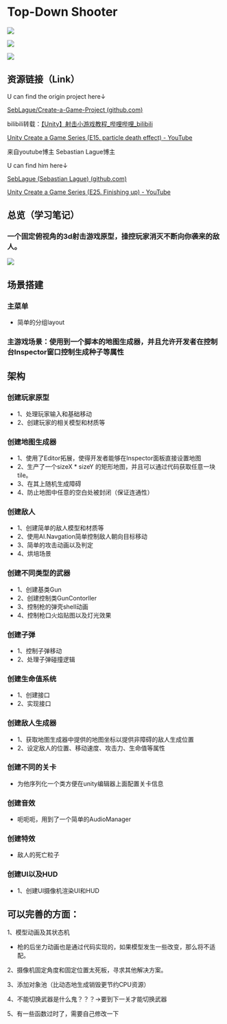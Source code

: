 # Top-Down Shooter

![](./Previews/TopdownShooter.png)

![](./Previews/TheFinallEffect.png)

![](./Previews/Top-Down-ShooterXmind.png)

## 资源链接（Link）

U can find the origin project here↓

[SebLague/Create-a-Game-Project (github.com)](https://github.com/SebLague/Create-a-Game-Project)

bilibili转载：[【Unity】射击小游戏教程_哔哩哔哩_bilibili](https://www.bilibili.com/video/BV133411v7LZ/?spm_id_from=333.880.my_history.page.click&vd_source=56e8fdea1840126840d1260a558908b9)

[Unity Create a Game Series (E15. particle death effect) - YouTube](https://www.youtube.com/watch?v=PAKYDX9gPNQ&list=PLFt_AvWsXl0ctd4dgE1F8g3uec4zKN) 

来自youtube博主 Sebastian Lague博主 

U can find him here↓

[SebLague (Sebastian Lague) (github.com)](https://github.com/SebLague)

[Unity Create a Game Series (E25. Finishing up) - YouTube](https://www.youtube.com/watch?v=_Ue8P4tNXOg&list=PLFt_AvWsXl0ctd4dgE1F8g3uec4zKNRV0&index=26)

## 总览（学习笔记）

### 一个固定俯视角的3d射击游戏原型，操控玩家消灭不断向你袭来的敌人。

![](./Previews/content.png)

## 场景搭建

### 主菜单

- 简单的分组layout

### 主游戏场景：使用到一个脚本的地图生成器，并且允许开发者在控制台Inspector窗口控制生成种子等属性

## 架构

### 创建玩家原型

- 1、处理玩家输入和基础移动
- 2、创建玩家的相关模型和材质等

### 创建地图生成器

- 1、使用了Editor拓展，使得开发者能够在Inspector面板直接设置地图
- 2、生产了一个sizeX * sizeY 的矩形地图，并且可以通过代码获取任意一块tile。
- 3、在其上随机生成障碍
- 4、防止地图中任意的空白处被封闭（保证连通性）

### 创建敌人

- 1、创建简单的敌人模型和材质等
- 2、使用AI.Navgation简单控制敌人朝向目标移动
- 3、简单的攻击动画以及判定
- 4、烘培场景

### 创建不同类型的武器

- 1、创建基类Gun
- 2、创建控制类GunContorller
- 3、控制枪的弹壳shell动画
- 4、控制枪口火焰贴图以及灯光效果

### 创建子弹

- 1、控制子弹移动
- 2、处理子弹碰撞逻辑

### 创建生命值系统

- 1、创建接口
- 2、实现接口

### 创建敌人生成器

- 1、获取地图生成器中提供的地图坐标以提供非障碍的敌人生成位置
- 2、设定敌人的位置、移动速度、攻击力、生命值等属性

### 创建不同的关卡

- 为他序列化一个类方便在unity编辑器上面配置关卡信息

### 创建音效

- 呃呃呃，用到了一个简单的AudioManager

### 创建特效

- 敌人的死亡粒子

### 创建UI以及HUD

- 1、创建UI摄像机渲染UI和HUD

## 可以完善的方面：

1、模型动画及其状态机

- 枪的后坐力动画也是通过代码实现的，如果模型发生一些改变，那么将不适配。

2、摄像机固定角度和固定位置太死板，寻求其他解决方案。

3、添加对象池（比动态地生成销毁更节约CPU资源）

4、不能切换武器是什么鬼？？？->要到下一关才能切换武器

5、有一些函数过时了，需要自己修改一下

